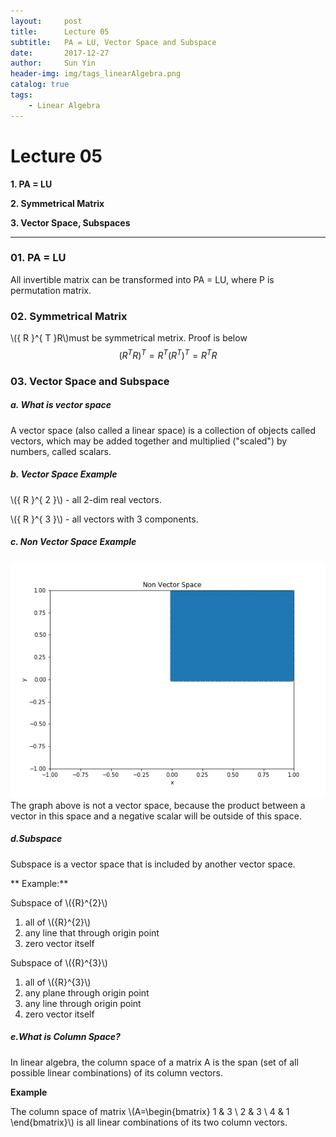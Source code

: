```yaml
---
layout:     post
title:      Lecture 05
subtitle:   PA = LU, Vector Space and Subspace
date:       2017-12-27
author:     Sun Yin
header-img: img/tags_linearAlgebra.png
catalog: true
tags:
    - Linear Algebra
---
```


# Lecture 05
**1. PA = LU**

**2. Symmetrical Matrix**

**3. Vector Space, Subspaces**

---
### 01. PA = LU
All invertible matrix can be transformed into PA = LU, where P is permutation matrix.

###  02. Symmetrical Matrix
\\({ R }^{ T }R\\)must be symmetrical metrix. Proof is below
$$
{ ({ R }^{ T }R) }^{ T }={ R }^{ T }{ ({ R }^{ T }) }^{ T }={ R }^{ T }R
$$
### 03. Vector Space and Subspace
##### a. What is vector space
A vector space (also called a linear space) is a collection of objects called vectors, which may be added together and multiplied ("scaled") by numbers, called scalars. 
##### b. Vector Space Example
\\({ R }^{ 2 }\\) - all 2-dim real vectors.

\\({ R }^{ 3 }\\) - all vectors with 3 components.
  
##### c. Non Vector Space Example
![](/img/01.jpg)
The graph above is not a vector space, because the product between a vector in this space and a negative scalar will be outside of this space.

#####  d.Subspace
Subspace is a vector space that is included by another vector space.

** Example:** 

Subspace of \\({R}^{2}\\)

1. all of \\({R}^{2}\\)
2. any line that through origin point
3. zero vector itself

Subspace of \\({R}^{3}\\)

1. all of \\({R}^{3}\\)
2. any plane through origin point
3. any line through origin point
4. zero vector itself

#####  e.What is Column Space?
In linear algebra, the column space of a matrix A is the span (set of all possible linear combinations) of its column vectors. 

**Example**

The column space of matrix \\(A=\begin{bmatrix} 1 & 3 \\ 2 & 3 \\ 4 & 1 \end{bmatrix}\\) is all linear combinations of its two column vectors.






